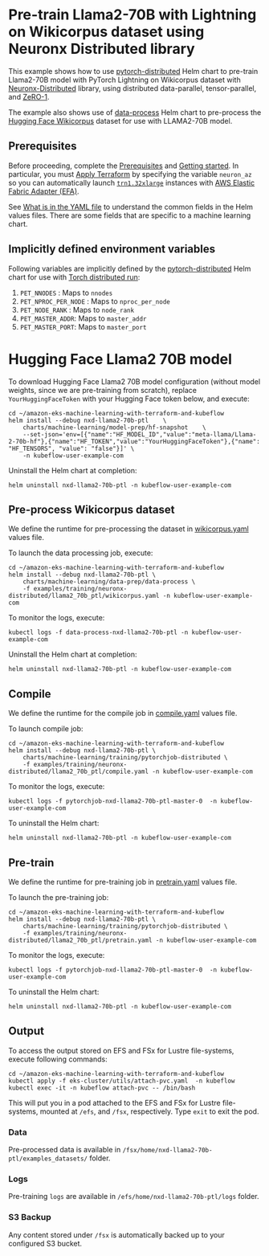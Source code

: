# Pre-train Llama2-70B with Lightning on Wikicorpus dataset using Neuronx Distributed library

This example shows how to use [pytorch-distributed](../../../charts/machine-learning/training/pytorchjob-elastic/Chart.yaml) Helm chart to pre-train Llama2-70B model with PyTorch Lightning on Wikicorpus dataset with [Neuronx-Distributed](https://github.com/aws-neuron/neuronx-distributed/tree/main) library, using distributed data-parallel, tensor-parallel, and [ZeRO-1](https://pytorch.org/tutorials/recipes/zero_redundancy_optimizer.html). 

The example also shows use of [data-process](../../../charts/machine-learning/data-prep/data-process/Chart.yaml) Helm chart to pre-process the [Hugging Face Wikicorpus](https://huggingface.co/datasets/wikicorpus) dataset for use with LLAMA2-70B model.

## Prerequisites

Before proceeding, complete the [Prerequisites](../../../README.md#prerequisites) and [Getting started](../../../README.md#getting-started). In particular, you must [Apply Terraform](../../../README.md#apply-terraform) by specifying the variable `neuron_az` so you can automatically launch [`trn1.32xlarge`](https://aws.amazon.com/ec2/instance-types/trn1/) instances with [AWS Elastic Fabric Adapter (EFA)](https://aws.amazon.com/hpc/efa/).

See [What is in the YAML file](../../../README.md#what-is-in-the-yaml-file) to understand the common fields in the Helm values files. There are some fields that are specific to a machine learning chart.


## Implicitly defined environment variables

Following variables are implicitly defined by the [pytorch-distributed](../../../charts/machine-learning/training/pytorchjob-distributed/Chart.yaml) Helm chart for use with [Torch distributed run](https://github.com/pytorch/pytorch/blob/main/torch/distributed/run.py):

1. `PET_NNODES` : Maps to `nnodes`
2. `PET_NPROC_PER_NODE` : Maps to `nproc_per_node` 
3. `PET_NODE_RANK` : Maps to `node_rank` 
4. `PET_MASTER_ADDR`: Maps to `master_addr` 
5. `PET_MASTER_PORT`: Maps to `master_port`

# Hugging Face Llama2 70B model

To download Hugging Face Llama2 70B model configuration (without model weights, since we are pre-training from scratch), replace `YourHuggingFaceToken` with your Hugging Face token below, and execute:

    cd ~/amazon-eks-machine-learning-with-terraform-and-kubeflow
    helm install --debug nxd-llama2-70b-ptl    \
        charts/machine-learning/model-prep/hf-snapshot    \
        --set-json='env=[{"name":"HF_MODEL_ID","value":"meta-llama/Llama-2-70b-hf"},{"name":"HF_TOKEN","value":"YourHuggingFaceToken"},{"name": "HF_TENSORS", "value": "false"}]' \
        -n kubeflow-user-example-com

Uninstall the Helm chart at completion:

    helm uninstall nxd-llama2-70b-ptl -n kubeflow-user-example-com

## Pre-process Wikicorpus dataset

We define the runtime for pre-processing the dataset in [wikicorpus.yaml](./wikicorpus.yaml) values file. 

To launch the data processing job, execute:

    cd ~/amazon-eks-machine-learning-with-terraform-and-kubeflow
    helm install --debug nxd-llama2-70b-ptl \
        charts/machine-learning/data-prep/data-process \
        -f examples/training/neuronx-distributed/llama2_70b_ptl/wikicorpus.yaml -n kubeflow-user-example-com

To monitor the logs, execute:

    kubectl logs -f data-process-nxd-llama2-70b-ptl -n kubeflow-user-example-com

Uninstall the Helm chart at completion:

    helm uninstall nxd-llama2-70b-ptl -n kubeflow-user-example-com

## Compile

We define the runtime for the compile job in [compile.yaml](./compile.yaml) values file. 

To launch compile job:

    cd ~/amazon-eks-machine-learning-with-terraform-and-kubeflow
    helm install --debug nxd-llama2-70b-ptl \
        charts/machine-learning/training/pytorchjob-distributed \
        -f examples/training/neuronx-distributed/llama2_70b_ptl/compile.yaml -n kubeflow-user-example-com

To monitor the logs, execute:

    kubectl logs -f pytorchjob-nxd-llama2-70b-ptl-master-0  -n kubeflow-user-example-com

To uninstall the Helm chart:

    helm uninstall nxd-llama2-70b-ptl -n kubeflow-user-example-com

## Pre-train

We define the runtime for pre-training job in [pretrain.yaml](./pretrain.yaml) values file. 

To launch the pre-training job:

    cd ~/amazon-eks-machine-learning-with-terraform-and-kubeflow
    helm install --debug nxd-llama2-70b-ptl \
        charts/machine-learning/training/pytorchjob-distributed \
        -f examples/training/neuronx-distributed/llama2_70b_ptl/pretrain.yaml -n kubeflow-user-example-com

To monitor the logs, execute:

    kubectl logs -f pytorchjob-nxd-llama2-70b-ptl-master-0  -n kubeflow-user-example-com

To uninstall the Helm chart:

    helm uninstall nxd-llama2-70b-ptl -n kubeflow-user-example-com

## Output

To access the output stored on EFS and FSx for Lustre file-systems, execute following commands:

    cd ~/amazon-eks-machine-learning-with-terraform-and-kubeflow
    kubectl apply -f eks-cluster/utils/attach-pvc.yaml  -n kubeflow
    kubectl exec -it -n kubeflow attach-pvc -- /bin/bash


This will put you in a pod attached to the  EFS and FSx for Lustre file-systems, mounted at `/efs`, and `/fsx`, respectively. Type `exit` to exit the pod.

### Data

Pre-processed data is available in `/fsx/home/nxd-llama2-70b-ptl/examples_datasets/` folder.

### Logs

Pre-training `logs` are available in `/efs/home/nxd-llama2-70b-ptl/logs` folder. 

### S3 Backup

Any content stored under `/fsx` is automatically backed up to your configured S3 bucket.